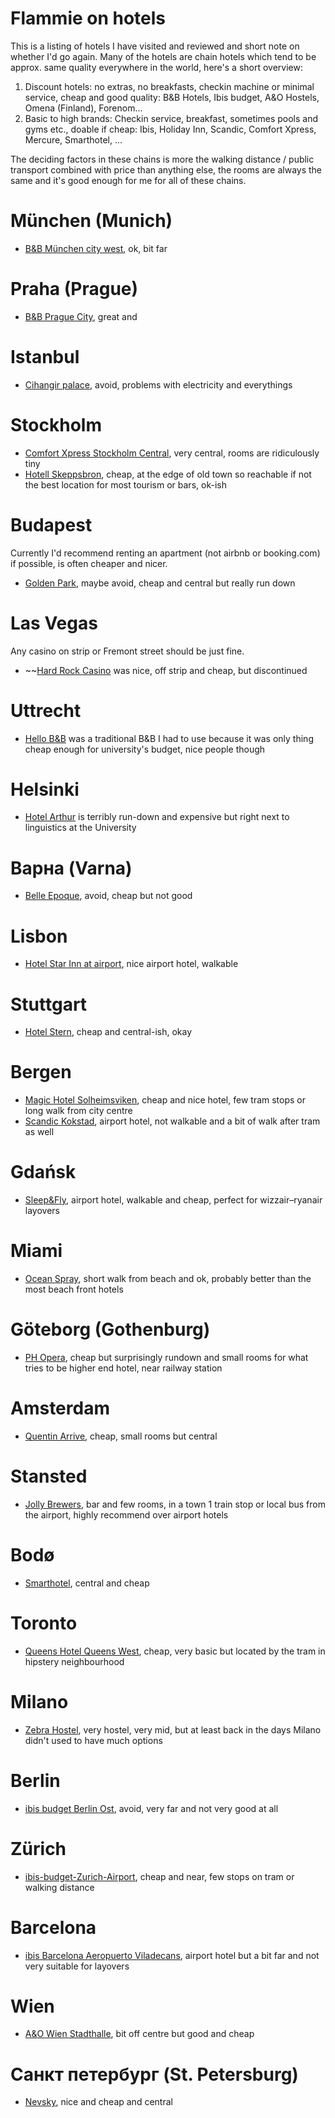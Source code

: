# Flammie on hotels

This is a listing of hotels I have visited and reviewed and short note on
whether I'd go again. Many of the hotels are chain hotels which tend to be
approx. same quality everywhere in the world, here's a short overview:

1. Discount hotels: no extras, no breakfasts, checkin machine or minimal
   service, cheap and good quality: B&B Hotels, Ibis budget, A&O Hostels,
   Omena (Finland), Forenom...
1. Basic to high brands: Checkin service, breakfast, sometimes pools and gyms
   etc., doable if cheap: Ibis, Holiday Inn, Scandic, Comfort Xpress, Mercure,
   Smarthotel, ...

The deciding factors in these chains is more the walking distance / public
transport combined with price than anything else, the rooms are always the same
and it's good enough for me for all of these chains.

# München (Munich)

* [B&B München city west](B-B-HOTEL-Munchen-City-West.html), ok, bit far

# Praha (Prague)

* [B&B Prague City](B-B-Hotel-Prague-City.html), great and

# Istanbul

* [Cihangir palace](CIHANGIR-PALACE-HOTEL.html), avoid, problems with
  electricity and everythings

# Stockholm

* [Comfort Xpress Stockholm
  Central](Comfort-Hotel-Xpress-Stockholm-Central.html), very central, rooms are
  ridiculously tiny
* [Hotell Skeppsbron](Hotell-Skeppsbron.html), cheap, at the edge of old town so
  reachable if not the best location for most tourism or bars, ok-ish

# Budapest

Currently I'd recommend renting an apartment (not airbnb or booking.com) if
possible, is often cheaper and nicer.

* [Golden Park](Golden-Park-Hotel.html), maybe avoid, cheap and central but
  really run down

# Las Vegas

Any casino on strip or Fremont street should be just fine.

* ~~[Hard Rock Casino](Hard-Rock-Hotel-Casino-Las-Vegas.html) was nice, off
  strip and cheap, but discontinued

# Uttrecht

* [Hello B&B](Hello-B-B.html) was a traditional B&B I had to use because it was
  only thing cheap enough for university's budget, nice people though

# Helsinki

* [Hotel Arthur](Hotel-Arthur.html) is terribly run-down and expensive but
  right next to linguistics at the University

# Варна (Varna)

* [Belle Epoque](Hotel-Belle-Epoque-Beach.html), avoid, cheap but not good

# Lisbon

* [Hotel Star Inn at airport](Hotel-Star-Inn-Lisbon-Airport.html), nice airport
  hotel, walkable

# Stuttgart

* [Hotel Stern](Hotel-Stern.html), cheap and central-ish, okay

# Bergen

* [Magic Hotel Solheimsviken](Magic-Hotel-Solheimsviken.html), cheap and nice
  hotel, few tram stops or long walk from city centre
* [Scandic Kokstad](Scandic-Kokstad.html), airport hotel, not walkable and a bit
  of walk after tram as well

# Gdańsk

* [Sleep&Fly](Sleep-Fly.html), airport hotel, walkable and cheap, perfect for
  wizzair–ryanair layovers

# Miami

* [Ocean Spray](Ocean-Spray-Hotel.html), short walk from beach and ok, probably
  better than the most beach front hotels

# Göteborg (Gothenburg)

* [PH Opera](ProfilHotels-Opera.html), cheap but surprisingly rundown and small
  rooms for what tries to be higher end hotel, near railway station

# Amsterdam

* [Quentin Arrive](Quentin-Arrive.html), cheap, small rooms but central

# Stansted

* [Jolly Brewers](The-Jolly-Brewers.html), bar and few rooms, in a town 1 train
  stop or local bus from the airport, highly recommend over airport hotels

# Bodø

* [Smarthotel](Smarthotel-Bodo.html), central and cheap

# Toronto

* [Queens Hotel Queens West](The-Roncey-Hotel.html), cheap, very basic but
  located by the tram in hipstery neighbourhood

# Milano

* [Zebra Hostel](Zebra-Hostel.html), very hostel, very mid, but at least back in
  the days Milano didn't used to have much options

# Berlin

* [ibis budget Berlin Ost](ibis-budget-Berlin-Ost.html), avoid, very far and
  not very good at all

# Zürich

* [ibis-budget-Zurich-Airport](ibis-budget-Zurich-Airport.html), cheap and near,
  few stops on tram or walking distance

# Barcelona

* [ibis Barcelona Aeropuerto
  Viladecans](ibis-Barcelona-Aeropuerto-Viladecans.html), airport hotel but a
  bit far and not very suitable for layovers

# Wien

* [A&O Wien Stadthalle](a-o-Hostel-Wien-Stadthalle.html), bit off centre but
  good and cheap

# Санкт петербург (St. Petersburg)

* [Nevsky](Nevsky-Central-Hotel.html), nice and cheap and central


